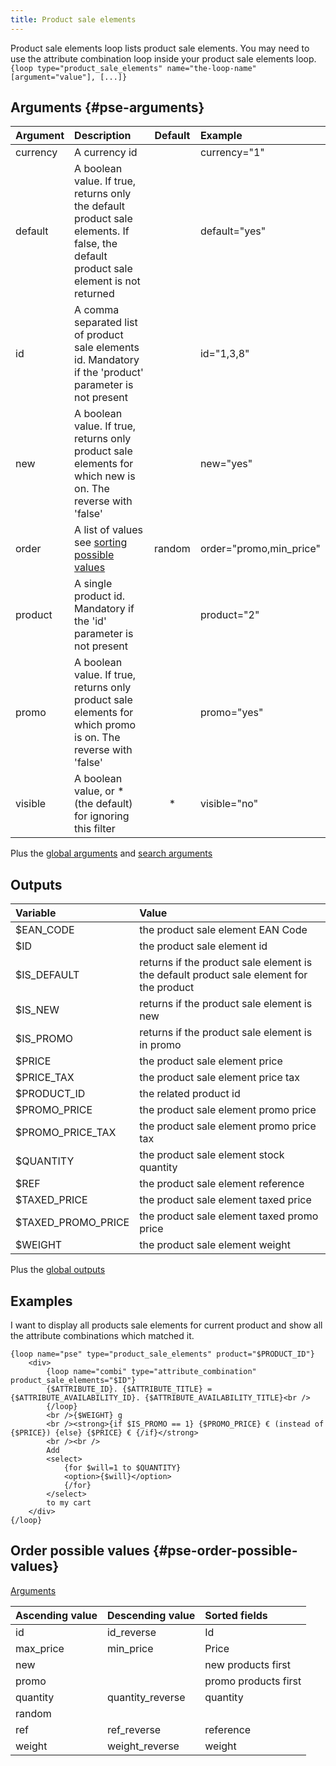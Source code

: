 ```yaml
---
title: Product sale elements
---
```


Product sale elements loop lists product sale elements. You may need to use the attribute combination loop inside your product sale elements loop.
`{loop type="product_sale_elements" name="the-loop-name" [argument="value"], [...]}`

## Arguments {#pse-arguments}

| Argument | Description                                                                                                                          | Default | Example                 |
|----------|:-------------------------------------------------------------------------------------------------------------------------------------|:-------:|:------------------------|
| currency | A currency id                                                                                                                        |         | currency="1"            |
| default  | A boolean value. If true, returns only the default product sale elements. If false, the default product sale element is not returned |         | default="yes"           |
| id       | A comma separated list of product sale elements id. Mandatory if the 'product' parameter is not present                              |         | id="1,3,8"              |
| new      | A boolean value. If true, returns only product sale elements for which new is on. The reverse with 'false'                           |         | new="yes"               |
| order    | A list of values see [sorting possible values](#pse-order-possible-values)                                                           | random  | order="promo,min_price" |
| product  | A single product id. Mandatory if the 'id' parameter is not present                                                                  |         | product="2"             |
| promo    | A boolean value. If true, returns only product sale elements for which promo is on. The reverse with 'false'                         |         | promo="yes"             |
| visible  | A boolean value, or * (the default) for ignoring this filter                                                                         |    *    | visible="no"            |

Plus the [global arguments](./global_arguments) and [search arguments](./search_arguments)

## Outputs

| Variable           | Value                                                                                   |
|:-------------------|:----------------------------------------------------------------------------------------|
| $EAN_CODE          | the product sale element EAN Code                                                       |
| $ID                | the product sale element id                                                             |
| $IS_DEFAULT        | returns if the product sale element is the default product sale element for the product |
| $IS_NEW            | returns if the product sale element is new                                              |
| $IS_PROMO          | returns if the product sale element is in promo                                         |
| $PRICE             | the product sale element price                                                          |
| $PRICE_TAX         | the product sale element price tax                                                      |
| $PRODUCT_ID        | the related product id                                                                  |
| $PROMO_PRICE       | the product sale element promo price                                                    |
| $PROMO_PRICE_TAX   | the product sale element promo price tax                                                |
| $QUANTITY          | the product sale element stock quantity                                                 |
| $REF               | the product sale element reference                                                      |
| $TAXED_PRICE       | the product sale element taxed price                                                    |
| $TAXED_PROMO_PRICE | the product sale element taxed promo price                                              |
| $WEIGHT            | the product sale element weight                                                         |

Plus the [global outputs](./global_outputs)

## Examples

I want to display all products sale elements for current product and show all the attribute combinations which matched it.   
```smarty
{loop name="pse" type="product_sale_elements" product="$PRODUCT_ID"}
    <div>
        {loop name="combi" type="attribute_combination" product_sale_elements="$ID"}
        {$ATTRIBUTE_ID}. {$ATTRIBUTE_TITLE} = {$ATTRIBUTE_AVAILABILITY_ID}. {$ATTRIBUTE_AVAILABILITY_TITLE}<br />
        {/loop}
        <br />{$WEIGHT} g
        <br /><strong>{if $IS_PROMO == 1} {$PROMO_PRICE} € (instead of {$PRICE}) {else} {$PRICE} € {/if}</strong>
        <br /><br />
        Add
        <select>
            {for $will=1 to $QUANTITY}
            <option>{$will}</option>
            {/for}
        </select>
        to my cart
    </div>
{/loop}
```

## Order possible values {#pse-order-possible-values}
[Arguments](#pse-arguments)

| Ascending value | Descending value | Sorted fields        |
|-----------------|------------------|:---------------------|
| id              | id_reverse       | Id                   |
| max_price       | min_price        | Price                |
| new             |                  | new products first   |
| promo           |                  | promo products first |
| quantity        | quantity_reverse | quantity             |
| random          |                  |                      |
| ref             | ref_reverse      | reference            |
| weight          | weight_reverse   | weight               |
